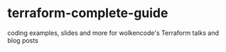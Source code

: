 # terraform-complete-guide
coding examples, slides and more for wolkencode's Terraform talks and blog posts
